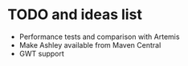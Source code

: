 # TODO and ideas list

* Performance tests and comparison with Artemis
* Make Ashley available from Maven Central
* GWT support
